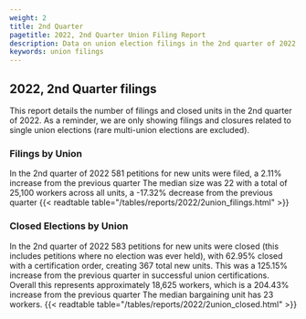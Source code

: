 ```yaml
---
weight: 2
title: 2nd Quarter
pagetitle: 2022, 2nd Quarter Union Filing Report
description: Data on union election filings in the 2nd quarter of 2022
keywords: union filings
---
```


## 2022, 2nd Quarter filings

This report details the number of filings and closed units in the 2nd quarter of 2022. As a reminder, we are only showing filings and closures related to single union elections (rare multi-union elections are excluded).

### Filings by Union
In the 2nd quarter of 2022 581 petitions for new units were filed, a 2.11% increase from the previous quarter The median size was 22 with a total of 25,100 workers across all units, a -17.32% decrease from the previous quarter
{{< readtable table="/tables/reports/2022/2union_filings.html" >}}

### Closed Elections by Union
In the 2nd quarter of 2022 583 petitions for new units were closed (this includes petitions where no election was ever held), with 62.95% closed with a certification order, creating 367 total new units. This was a 125.15% increase from the previous quarter in successful union certifications. Overall this represents approximately 18,625 workers, which is a 204.43% increase from the previous quarter The median bargaining unit has 23 workers.
{{< readtable table="/tables/reports/2022/2union_closed.html" >}}
